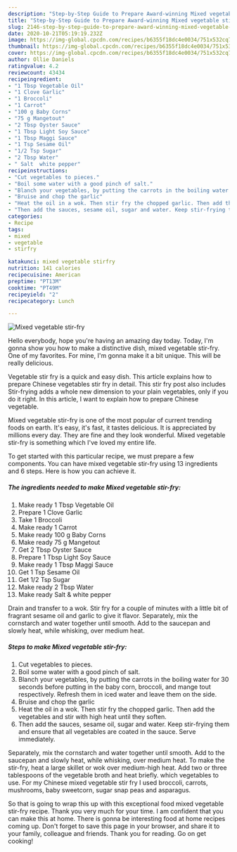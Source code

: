 ```yaml
---
description: "Step-by-Step Guide to Prepare Award-winning Mixed vegetable stir-fry"
title: "Step-by-Step Guide to Prepare Award-winning Mixed vegetable stir-fry"
slug: 2146-step-by-step-guide-to-prepare-award-winning-mixed-vegetable-stir-fry
date: 2020-10-21T05:19:19.232Z
image: https://img-global.cpcdn.com/recipes/b6355f18dc4e0034/751x532cq70/mixed-vegetable-stir-fry-recipe-main-photo.jpg
thumbnail: https://img-global.cpcdn.com/recipes/b6355f18dc4e0034/751x532cq70/mixed-vegetable-stir-fry-recipe-main-photo.jpg
cover: https://img-global.cpcdn.com/recipes/b6355f18dc4e0034/751x532cq70/mixed-vegetable-stir-fry-recipe-main-photo.jpg
author: Ollie Daniels
ratingvalue: 4.2
reviewcount: 43434
recipeingredient:
- "1 Tbsp Vegetable Oil"
- "1 Clove Garlic"
- "1 Broccoli"
- "1 Carrot"
- "100 g Baby Corns"
- "75 g Mangetout"
- "2 Tbsp Oyster Sauce"
- "1 Tbsp Light Soy Sauce"
- "1 Tbsp Maggi Sauce"
- "1 Tsp Sesame Oil"
- "1/2 Tsp Sugar"
- "2 Tbsp Water"
- " Salt  white pepper"
recipeinstructions:
- "Cut vegetables to pieces."
- "Boil some water with a good pinch of salt."
- "Blanch your vegetables, by putting the carrots in the boiling water for 30 seconds before putting in the baby corn, broccoli, and mange tout respectively. Refresh them in iced water and leave them on the side."
- "Bruise and chop the garlic"
- "Heat the oil in a wok. Then stir fry the chopped garlic. Then add the vegetables and stir with high heat until they soften."
- "Then add the sauces, sesame oil, sugar and water. Keep stir-frying them and ensure that all vegetables are coated in the sauce. Serve immediately."
categories:
- Recipe
tags:
- mixed
- vegetable
- stirfry

katakunci: mixed vegetable stirfry 
nutrition: 141 calories
recipecuisine: American
preptime: "PT13M"
cooktime: "PT49M"
recipeyield: "2"
recipecategory: Lunch

---
```



![Mixed vegetable stir-fry](https://img-global.cpcdn.com/recipes/b6355f18dc4e0034/751x532cq70/mixed-vegetable-stir-fry-recipe-main-photo.jpg)

Hello everybody, hope you're having an amazing day today. Today, I'm gonna show you how to make a distinctive dish, mixed vegetable stir-fry. One of my favorites. For mine, I'm gonna make it a bit unique. This will be really delicious.

Vegetable stir fry is a quick and easy dish. This article explains how to prepare Chinese vegetables stir fry in detail. This stir fry post also includes Stir-frying adds a whole new dimension to your plain vegetables, only if you do it right. In this article, I want to explain how to prepare Chinese vegetable.

Mixed vegetable stir-fry is one of the most popular of current trending foods on earth. It's easy, it's fast, it tastes delicious. It is appreciated by millions every day. They are fine and they look wonderful. Mixed vegetable stir-fry is something which I've loved my entire life.


To get started with this particular recipe, we must prepare a few components. You can have mixed vegetable stir-fry using 13 ingredients and 6 steps. Here is how you can achieve it.

<!--inarticleads1-->

##### The ingredients needed to make Mixed vegetable stir-fry:

1. Make ready 1 Tbsp Vegetable Oil
1. Prepare 1 Clove Garlic
1. Take 1 Broccoli
1. Make ready 1 Carrot
1. Make ready 100 g Baby Corns
1. Make ready 75 g Mangetout
1. Get 2 Tbsp Oyster Sauce
1. Prepare 1 Tbsp Light Soy Sauce
1. Make ready 1 Tbsp Maggi Sauce
1. Get 1 Tsp Sesame Oil
1. Get 1/2 Tsp Sugar
1. Make ready 2 Tbsp Water
1. Make ready  Salt &amp; white pepper


Drain and transfer to a wok. Stir fry for a couple of minutes with a little bit of fragrant sesame oil and garlic to give it flavor. Separately, mix the cornstarch and water together until smooth. Add to the saucepan and slowly heat, while whisking, over medium heat. 

<!--inarticleads2-->

##### Steps to make Mixed vegetable stir-fry:

1. Cut vegetables to pieces.
1. Boil some water with a good pinch of salt.
1. Blanch your vegetables, by putting the carrots in the boiling water for 30 seconds before putting in the baby corn, broccoli, and mange tout respectively. Refresh them in iced water and leave them on the side.
1. Bruise and chop the garlic
1. Heat the oil in a wok. Then stir fry the chopped garlic. Then add the vegetables and stir with high heat until they soften.
1. Then add the sauces, sesame oil, sugar and water. Keep stir-frying them and ensure that all vegetables are coated in the sauce. Serve immediately.


Separately, mix the cornstarch and water together until smooth. Add to the saucepan and slowly heat, while whisking, over medium heat. To make the stir-fry, heat a large skillet or wok over medium-high heat. Add two or three tablespoons of the vegetable broth and heat briefly. which vegetables to use. For my Chinese mixed vegetable stir fry I used broccoli, carrots, mushrooms, baby sweetcorn, sugar snap peas and asparagus. 

So that is going to wrap this up with this exceptional food mixed vegetable stir-fry recipe. Thank you very much for your time. I am confident that you can make this at home. There is gonna be interesting food at home recipes coming up. Don't forget to save this page in your browser, and share it to your family, colleague and friends. Thank you for reading. Go on get cooking!
